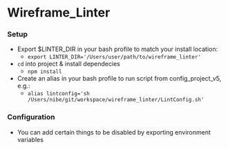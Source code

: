 # Wireframe_Linter

### Setup
- Export $LINTER_DIR in your bash profile to match your install location:
	- `export LINTER_DIR='/Users/user/path/to/wireframe_linter'`
- `cd` into project & install dependecies
	- `npm install`
- Create an alias in your bash profile to run script from config_project_v5, e.g.:
	- `alias lintconfig='sh /Users/nibe/git/workspace/wireframe_linter/LintConfig.sh'`

### Configuration
- You can add certain things to be disabled by exporting environment variables